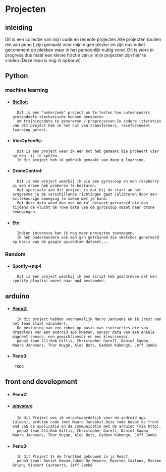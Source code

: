 
# Projecten
## inleiding
Dit is een collectie van mijn oude en recente projecten 
Alle projecten (buiten die van peno ) zijn gemaakt voor mijn eigen plezier en zijn dus enkel gecomment op plekken waar ik het persoonlijk nuttig vond.
Dit is work in progress dus maar een kleine fractie van al mijn projecten zijn hier te vinden.(Deze repo is nog in opbouw)
## Python
### machine learning
* #### [BtcBot:](https://github.com/cyuzuzo-j/btcbot4.0)
        Dit is een "onderzoek" project om te testen hoe autoencoders grotendeels stochatische kunnen benaderen
        om trainingsdata te genereren / preprocessen.In andere itteraties van dit project heb ik het nut van transformers, reinforcement learning getest.
* #### VierOpEenRij:
        Dit is een project waar ik een bot heb gemaakt die probeert vier op een rij te spelen.
        In dit project heb ik gebruik gemaakt van deep q learning.
* #### DroneControl:
        Dit is een project waarbij ik via een gyroscoop en een raspberry pi een drone heb proberen te besturen.
        Het speciaale aan dit project is dat bij de start an het programma je de verschillende richtingen gaat calibreren door een willekeurige beweging te maken met je hand.
        Met deze data word dan een neural netwerk getrained die dan tijdens de vlucht de ruwe data van de gyroscoop omzet naar drone bewegingen.
* #### Etc:
        Indien interesse kan ik nog meer projecten toevoegen.
        Ik heb ondereandere ook een gan getrained die sketches genereerd op basis van de google quickdraw dataset,..
### Random
  * ####  Spotify->mp4
          Dit is een project waarbij ik een script heb geschreven dat een spotify playlist omzet naar mp4 bestanden.

## arduino
* #### [Peno2:](https://github.com/cyuzuzo-j/arduino_code_211)
        In dit project hebben voornamelijk Mauro Jannsens en ik (rest van het team staat vanonder). 
        De besturing van een robot op basis van isntructies die van draadloos van een android app kwamen, sensor data van een enkele magneet sensor, een gewichtsensor en een kleursensor.
        peno2 team 211:Rob Gillis, Christopher Darell, Daniel Kawam, Mauro Jannsens, Thor Huyge, Alec Buts, Gedeon Kabongo, Jeff Jambé
* #### Peno3:
       TODO

## front end development
* #### Peno2:
* ##### [playstore](https://play.google.com/store/apps/details?id=com.BeanBOT.compose.BeanBot&hl=en&gl=US)
        In dit Project was ik verantwoordelijk voor de android app (aleen), arduino code (met Mauro Jansens).Deze code bevat de front end van de applicatie en de communicatie met de arduino (via http).
        peno2 team 211:Rob Gillis, Christopher Darell, Daniel Kawam, Mauro Jannsens, Thor Huyge, Alec Buts, Gedeon Kabongo, Jeff Jambé

* #### Peno3:
        In dit Project Is de frontEnd gebouwed in js React.
        peno3 team: Daniel Kawam,Jakob De Meyere, Maarten Cailoux, Maxime Brion; Vincent Cautaerts, Jeff Jambé

        
        
